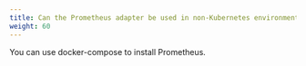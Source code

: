 ```yaml
---
title: Can the Prometheus adapter be used in non-Kubernetes environments?
weight: 60
---
```


You can use docker-compose to install Prometheus.
